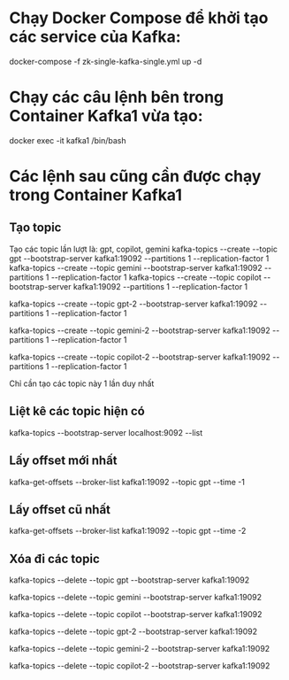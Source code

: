 # Chạy Docker Compose để khởi tạo các service của Kafka:
docker-compose -f zk-single-kafka-single.yml up -d

# Chạy các câu lệnh bên trong Container Kafka1 vừa tạo:
docker exec -it kafka1 /bin/bash

# Các lệnh sau cũng cần được chạy trong Container Kafka1
## Tạo topic
Tạo các topic lần lượt là: gpt, copilot, gemini
kafka-topics --create --topic gpt --bootstrap-server kafka1:19092 --partitions 1 --replication-factor 1
kafka-topics --create --topic gemini --bootstrap-server kafka1:19092 --partitions 1 --replication-factor 1
kafka-topics --create --topic copilot --bootstrap-server kafka1:19092 --partitions 1 --replication-factor 1

kafka-topics --create --topic gpt-2 --bootstrap-server kafka1:19092 --partitions 1 --replication-factor 1

kafka-topics --create --topic gemini-2 --bootstrap-server kafka1:19092 --partitions 1 --replication-factor 1

kafka-topics --create --topic copilot-2 --bootstrap-server kafka1:19092 --partitions 1 --replication-factor 1

Chỉ cần tạo các topic này 1 lần duy nhất

## Liệt kê các topic hiện có
kafka-topics --bootstrap-server localhost:9092 --list

## Lấy offset mới nhất
kafka-get-offsets --broker-list kafka1:19092 --topic gpt --time -1

## Lấy offset cũ nhất
kafka-get-offsets --broker-list kafka1:19092 --topic gpt --time -2

## Xóa đi các topic
kafka-topics --delete --topic gpt --bootstrap-server kafka1:19092

kafka-topics --delete --topic gemini --bootstrap-server kafka1:19092

kafka-topics --delete --topic copilot --bootstrap-server kafka1:19092

kafka-topics --delete --topic gpt-2 --bootstrap-server kafka1:19092

kafka-topics --delete --topic gemini-2 --bootstrap-server kafka1:19092

kafka-topics --delete --topic copilot-2 --bootstrap-server kafka1:19092
